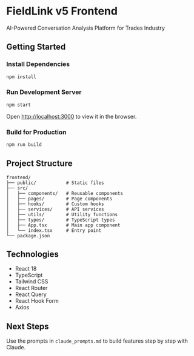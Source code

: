 # FieldLink v5 Frontend

AI-Powered Conversation Analysis Platform for Trades Industry

## Getting Started

### Install Dependencies
```bash
npm install
```

### Run Development Server
```bash
npm start
```

Open [http://localhost:3000](http://localhost:3000) to view it in the browser.

### Build for Production
```bash
npm run build
```

## Project Structure

```
frontend/
├── public/           # Static files
├── src/
│   ├── components/   # Reusable components
│   ├── pages/        # Page components
│   ├── hooks/        # Custom hooks
│   ├── services/     # API services
│   ├── utils/        # Utility functions
│   ├── types/        # TypeScript types
│   ├── App.tsx       # Main app component
│   └── index.tsx     # Entry point
└── package.json
```

## Technologies

- React 18
- TypeScript
- Tailwind CSS
- React Router
- React Query
- React Hook Form
- Axios

## Next Steps

Use the prompts in `claude_prompts.md` to build features step by step with Claude.
